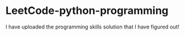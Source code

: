 # LeetCode-python-programming
I have uploaded the programming skills solution that I have figured out!

